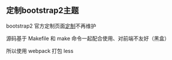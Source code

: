 
## 定制bootstrap2主题

bootstrap2 官方定制页面[定制](https://v2.bootcss.com/customize.html)不再维护

源码基于 Makefile 和 make 命令一起配合使用、对前端不友好（黑盒）

所以使用 webpack 打包 less 